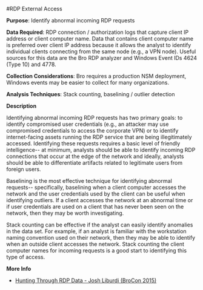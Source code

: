 #RDP External Access

**Purpose**: Identify abnormal incoming RDP requests 

**Data Required**: RDP connection / authorization logs that capture client IP address or client computer name. Data that contains client computer name is preferred over client IP address because it allows the analyst to identify individual clients connecting from the same node (e.g., a VPN node). Useful sources for this data are the Bro RDP analyzer and Windows Event IDs 4624 (Type 10) and 4778.

**Collection Considerations**: Bro requires a production NSM deployment, Windows events may be easier to collect for many organizations. 

**Analysis Techniques**: Stack counting, baselining / outlier detection

**Description**

Identifying abnormal incoming RDP requests has two primary goals: to identify compromised user credentials (e.g., an attacker may use compromised credentials to access the corporate VPN) or to identify internet-facing assets running the RDP service that are being illegitimately accessed. Identifying these requests requires a basic level of friendly intelligence-- at minimum, analysts should be able to identify incoming RDP connections that occur at the edge of the network and ideally, analysts should be able to differentiate artifacts related to legitimate users from foreign users. 

Baselining is the most effective technique for identifying abnormal requests-- specifically, baselining when a client computer accesses the network and the user credentials used by the client can be useful when identifying outliers. If a client accesses the network at an abnormal time or if user credentials are used on a client that has never been seen on the network, then they may be worth investigating. 

Stack counting can be effective if the analyst can easily identify anomalies in the data set. For example, if an analyst is familiar with the workstation naming convention used on their network, then they may be able to identify when an outside client accesses the network. Stack counting the client computer names for incoming requests is a good start to identifying this type of access. 

**More Info**

* [Hunting Through RDP Data - Josh Liburdi (BroCon 2015)](https://www.youtube.com/watch?v=mOV_9YMgYZw)
